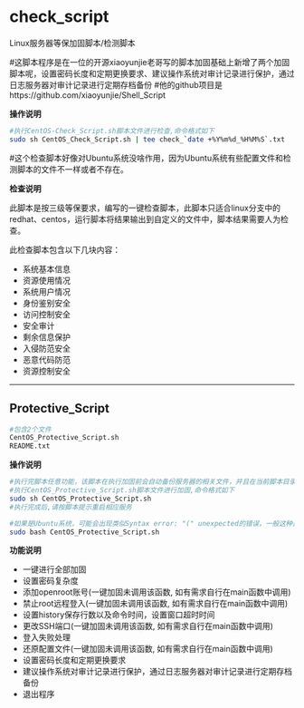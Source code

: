 # check_script
Linux服务器等保加固脚本/检测脚本

#这脚本程序是在一位的开源xiaoyunjie老哥写的脚本加固基础上新增了两个加固脚本呢，设置密码长度和定期更换要求、建议操作系统对审计记录进行保护，通过日志服务器对审计记录进行定期存档备份
#他的github项目是https://github.com/xiaoyunjie/Shell_Script

**操作说明**

```bash
#执行CentOS-Check_Script.sh脚本文件进行检查,命令格式如下
sudo sh CentOS_Check_Script.sh | tee check_`date +%Y%m%d_%H%M%S`.txt
```
#这个检查脚本好像对Ubuntu系统没啥作用，因为Ubuntu系统有些配置文件和检测脚本的文件不一样或者不存在。

**检查说明**

此脚本是按三级等保要求，编写的一键检查脚本，此脚本只适合linux分支中的redhat、centos，运行脚本将结果输出到自定义的文件中，脚本结果需要人为检查。

此检查脚本包含以下几块内容：
- 系统基本信息
- 资源使用情况
- 系统用户情况
- 身份鉴别安全
- 访问控制安全
- 安全审计
- 剩余信息保护
- 入侵防范安全
- 恶意代码防范
- 资源控制安全


----

## Protective_Script

```bash
#包含2个文件
CentOS_Protective_Script.sh
README.txt
```

**操作说明**
```bash
#执行完脚本任意功能，该脚本在执行加固前会自动备份服务器的相关文件，并且在当前脚本目录下生成backup文件夹(备份的文件都存储在该文件夹下,如需恢复原本服务器相关配置文件请执行8号程序 还原配置文件)
#执行CentOS_Protective_Script.sh脚本文件进行加固,命令格式如下
sudo sh CentOS_Protective_Script.sh
#执行完成后,请按脚本提示重启相应服务

#如果是Ubuntu系统，可能会出现类似Syntax error: "(" unexpected的错误，一般这种是因为sh与bash有些地方不兼容，解决方式：使用bash命令来启动脚本
sudo bash CentOS_Protective_Script.sh

```

**功能说明**
-  一键进行全部加固
-  设置密码复杂度
-  添加openroot账号(一键加固未调用该函数, 如有需求自行在main函数中调用)
-  禁止root远程登入(一键加固未调用该函数, 如有需求自行在main函数中调用)
-  设置history保存行数以及命令时间，设置窗口超时时间
-  更改SSH端口(一键加固未调用该函数, 如有需求自行在main函数中调用)
-  登入失败处理
-  还原配置文件(一键加固未调用该函数, 如有需求自行在main函数中调用)
-  设置密码长度和定期更换要求
-  建议操作系统对审计记录进行保护，通过日志服务器对审计记录进行定期存档备份
-  退出程序
